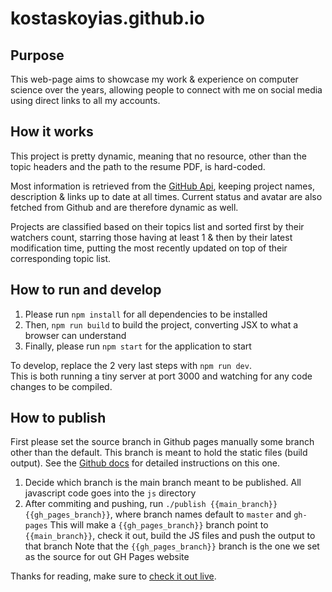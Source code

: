 # kostaskoyias.github.io

## Purpose

This web-page aims to showcase my work & experience
on computer science over the years, allowing people to connect
with me on social media using direct links to all my accounts.

## How it works

This project is pretty dynamic, meaning that no resource, other than
the topic headers and the path to the resume PDF, is hard-coded.

Most information is retrieved from
the [GitHub Api](https://api.github.com), keeping project
names, description & links up to date at all times.
Current status and avatar are also fetched from Github and are therefore dynamic as well.

Projects are classified based on their topics list and sorted first by their
watchers count, starring those having at least 1
& then by their latest modification time, putting the most recently updated on
top of their corresponding topic list.

## How to run and develop

1. Please run `npm install` for all dependencies to be installed
2. Then, `npm run build` to build the project, converting JSX to what a browser can understand
3. Finally, please run `npm start` for the application to start

To develop, replace the 2 very last steps with `npm run dev`.  
This is both running a tiny server at port 3000 and watching for any code changes to be compiled.

## How to publish

First please set the source branch in Github pages manually some branch other than the default.
This branch is meant to hold the static files (build output).
See the [Github docs](https://docs.github.com/en/pages/getting-started-with-github-pages/configuring-a-publishing-source-for-your-github-pages-site) for detailed instructions on this one.

1. Decide which branch is the main branch meant to be published. All javascript code goes into the `js` directory
2. After commiting and pushing, run `./publish {{main_branch}} {{gh_pages_branch}}`, where branch names default to `master` and `gh-pages`
This will make a `{{gh_pages_branch}}` branch point to `{{main_branch}}`, check it out, build the JS files and push the output to that branch
Note that the `{{gh_pages_branch}}` branch is the one we set as the source for out GH Pages website

Thanks for reading, make sure to
[check it out live](https://kostaskoyias.github.io).
